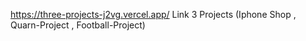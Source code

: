https://three-projects-j2vg.vercel.app/
Link 3 Projects (Iphone Shop , Quarn-Project , Football-Project)
